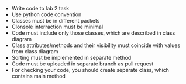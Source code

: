 - Write code to lab 2 task
- Use python code convention
- Classes must be in different packets
- Clonsole interraction must be minimal
- Code must include only those classes, which are described in class diagram
- Class attributes/methods and their visibility must coincide with values from class diagram
- Sorting must be implemented in separate method
- Code must be uploaded in separate branch as pull request
- For checking your code, you should create separate class, which contains main method
